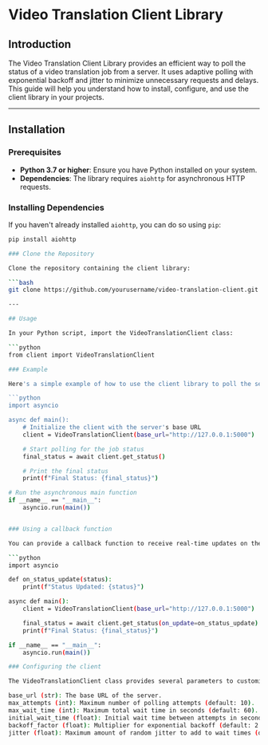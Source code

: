 # Video Translation Client Library

## Introduction

The Video Translation Client Library provides an efficient way to poll the status of a video translation job from a server. It uses adaptive polling with exponential backoff and jitter to minimize unnecessary requests and delays. This guide will help you understand how to install, configure, and use the client library in your projects.

---

## Installation

### Prerequisites

- **Python 3.7 or higher**: Ensure you have Python installed on your system.
- **Dependencies**: The library requires `aiohttp` for asynchronous HTTP requests.

### Installing Dependencies

If you haven't already installed `aiohttp`, you can do so using `pip`:

```bash
pip install aiohttp

### Clone the Repository

Clone the repository containing the client library:

```bash
git clone https://github.com/yourusername/video-translation-client.git

---

## Usage

In your Python script, import the VideoTranslationClient class:

```python
from client import VideoTranslationClient

### Example

Here's a simple example of how to use the client library to poll the server for the job status:

```python
import asyncio

async def main():
    # Initialize the client with the server's base URL
    client = VideoTranslationClient(base_url="http://127.0.0.1:5000")

    # Start polling for the job status
    final_status = await client.get_status()

    # Print the final status
    print(f"Final Status: {final_status}")

# Run the asynchronous main function
if __name__ == "__main__":
    asyncio.run(main())


### Using a callback function

You can provide a callback function to receive real-time updates on the job status:

```python
import asyncio

def on_status_update(status):
    print(f"Status Updated: {status}")

async def main():
    client = VideoTranslationClient(base_url="http://127.0.0.1:5000")

    final_status = await client.get_status(on_update=on_status_update)
    print(f"Final Status: {final_status}")

if __name__ == "__main__":
    asyncio.run(main())

### Configuring the client 

The VideoTranslationClient class provides several parameters to customize its behavior:

base_url (str): The base URL of the server.
max_attempts (int): Maximum number of polling attempts (default: 10).
max_wait_time (int): Maximum total wait time in seconds (default: 60).
initial_wait_time (float): Initial wait time between attempts in seconds (default: 1.0).
backoff_factor (float): Multiplier for exponential backoff (default: 2.0).
jitter (float): Maximum amount of random jitter to add to wait times (default: 0.5).

